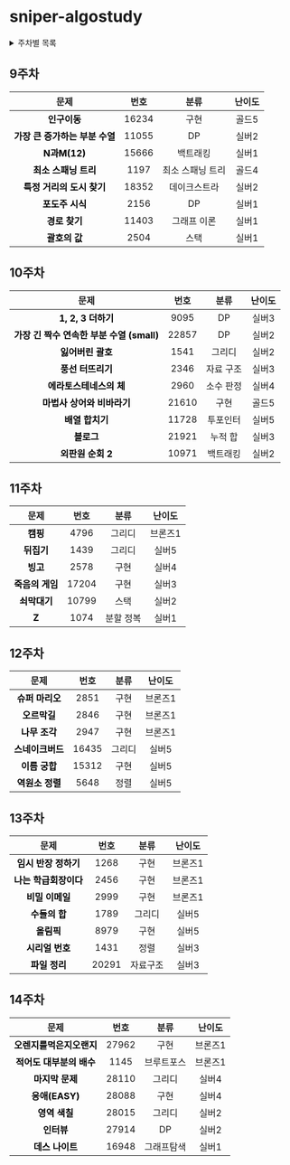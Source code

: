 # sniper-algostudy 

<details>
<summary>주차별 목록</summary>
<div markdown="1">

[9주차](#9주차)|[10주차](#10주차)|[11주차](#11주차)|[12주차](#12주차)|[13주차](#13주차)|[14주차](#14주차)

</div>
</details>

## 9주차

|                             문제                             | 번호  |       분류       | 난이도 |
| :----------------------------------------------------------: | :---: | :--------------: | :----: |
| <a href="https://www.acmicpc.net/problem/16234" target="_blank"  style="text-decoration:none; color: black; font-weight:bold">인구이동</a> | 16234 |       구현       | 골드5  |
| <a href="https://www.acmicpc.net/problem/11055" target="_blank"  style="text-decoration:none; color: black; font-weight:bold">가장 큰 증가하는 부분 수열</a> | 11055 |        DP        | 실버2  |
| <a href="https://www.acmicpc.net/problem/15666" target="_blank"  style="text-decoration:none; color: black; font-weight:bold">N과M(12)</a> | 15666 |     백트래킹     | 실버1  |
| <a href="https://www.acmicpc.net/problem/1197" target="_blank" style="text-decoration:none; color: black; font-weight:bold">최소 스패닝 트리</a> | 1197  | 최소 스패닝 트리 | 골드4  |
| <a href="https://www.acmicpc.net/problem/18352" target="_blank"  style="text-decoration:none; color: black; font-weight:bold">특정 거리의 도시 찾기</a> | 18352 |   데이크스트라   | 실버2  |
| <a href="https://www.acmicpc.net/problem/2156" target="_blank"  style="text-decoration:none; color: black; font-weight:bold">포도주 시식</a> | 2156  |        DP        | 실버1  |
| <a href="https://www.acmicpc.net/problem/11403" target="_blank"  style="text-decoration:none; color: black; font-weight:bold">경로 찾기</a> | 11403 |   그래프 이론    | 실버1  |
| <a href="https://www.acmicpc.net/problem/2504" target="_blank"  style="text-decoration:none; color: black; font-weight:bold">괄호의 값</a> | 2504  |       스택       | 실버1  |




## 10주차

|                             문제                             | 번호  |   분류    | 난이도 |
| :----------------------------------------------------------: | :---: | :-------: | :----: |
| <a href="https://www.acmicpc.net/problem/9095" target="_blank" style="text-decoration:none; color:black; font-weight:bold">1, 2, 3 더하기</a> | 9095  |    DP     | 실버3  |
| <a href="https://www.acmicpc.net/problem/22857" target="_blank" style="text-decoration:none; color:black; font-weight:bold">가장 긴 짝수 연속한 부분 수열 (small)</a> | 22857 |    DP     | 실버2  |
| <a href="https://www.acmicpc.net/problem/1541" target="_blank" style="text-decoration:none; color:black; font-weight:bold">잃어버린 괄호</a> | 1541  |  그리디   | 실버2  |
| <a href="https://www.acmicpc.net/problem/2346" target="_blank" style="text-decoration:none; color:black; font-weight:bold">풍선 터뜨리기</a> | 2346  | 자료 구조 | 실버3  |
| <a href="https://www.acmicpc.net/problem/2960" target="_blank" style="text-decoration:none; color:black; font-weight:bold">에라토스테네스의 체</a> | 2960  | 소수 판정 | 실버4  |
| <a href="https://www.acmicpc.net/problem/21610" target="_blank" style="text-decoration:none; color:black; font-weight:bold">마법사 상어와 비바라기</a> | 21610 |   구현    | 골드5  |
| <a href="https://www.acmicpc.net/problem/11728" target="_blank" style="text-decoration:none; color:black; font-weight:bold">배열 합치기</a> | 11728 | 투포인터  | 실버5  |
| <a href="https://www.acmicpc.net/problem/21921" target="_blank" style="text-decoration:none; color:black; font-weight:bold">블로그</a> | 21921 |  누적 합  | 실버3  |
| <a href="https://www.acmicpc.net/problem/10971" target="_blank" style="text-decoration:none; color:black; font-weight:bold">외판원 순회 2</a> | 10971 | 백트래킹  | 실버2  |



## 11주차

|                             문제                             | 번호  |   분류    | 난이도  |
| :----------------------------------------------------------: | :---: | :-------: | :-----: |
| <a href="https://www.acmicpc.net/problem/4796" target="_blank" style="text-decoration:none; color:black; font-weight:bold">캠핑</a> | 4796  |  그리디   | 브론즈1 |
| <a href="https://www.acmicpc.net/problem/1439" target="_blank" style="text-decoration:none; color:black; font-weight:bold">뒤집기</a> | 1439  |  그리디   |  실버5  |
| <a href="https://www.acmicpc.net/problem/2578" target="_blank" style="text-decoration:none; color:black; font-weight:bold">빙고</a> | 2578  |   구현    |  실버4  |
| <a href="https://www.acmicpc.net/problem/17204" target="_blank" style="text-decoration:none; color:black; font-weight:bold">죽음의 게임</a> | 17204 |   구현    |  실버3  |
| <a href="https://www.acmicpc.net/problem/10799" target="_blank" style="text-decoration:none; color:black; font-weight:bold">쇠막대기</a> | 10799 |   스택    |  실버2  |
| <a href="https://www.acmicpc.net/problem/1074" target="_blank" style="text-decoration:none; color:black; font-weight:bold">Z</a> | 1074  | 분할 정복 |  실버1  |


## 12주차

|                             문제                             | 번호  |  분류  | 난이도  |
| :----------------------------------------------------------: | :---: | :----: | :-----: |
| <a href="https://www.acmicpc.net/problem/2851" target="_blank" style="text-decoration:none; color:black; font-weight:bold">슈퍼 마리오</a> | 2851  |  구현  | 브론즈1 |
| <a href="https://www.acmicpc.net/problem/2846" target="_blank" style="text-decoration:none; color:black; font-weight:bold">오르막길</a> | 2846  |  구현  | 브론즈1 |
| <a href="https://www.acmicpc.net/problem/2947" target="_blank" style="text-decoration:none; color:black; font-weight:bold">나무 조각</a> | 2947  |  구현  | 브론즈1 |
| <a href="https://www.acmicpc.net/problem/16435" target="_blank" style="text-decoration:none; color:black; font-weight:bold">스네이크버드</a> | 16435 | 그리디 |  실버5  |
| <a href="https://www.acmicpc.net/problem/15312" target="_blank" style="text-decoration:none; color:black; font-weight:bold">이름 궁합</a> | 15312 |  구현  |  실버5  |
| <a href="https://www.acmicpc.net/problem/5648" target="_blank" style="text-decoration:none; color:black; font-weight:bold">역원소 정렬</a> | 5648  |  정렬  |  실버5  |

## 13주차

|                             문제                             | 번호  |   분류   | 난이도  |
| :----------------------------------------------------------: | :---: | :------: | :-----: |
| <a href="https://www.acmicpc.net/problem/1268"  style="text-decoration:none; color:black; font-weight:bold">임시 반장 정하기</a> | 1268  |   구현   | 브론즈1 |
| <a href="https://www.acmicpc.net/problem/2456"  style="text-decoration:none; color:black; font-weight:bold">나는 학급회장이다</a> | 2456  |   구현   | 브론즈1 |
| <a href="https://www.acmicpc.net/problem/2999"  style="text-decoration:none; color:black; font-weight:bold">비밀 이메일</a> | 2999  |   구현   | 브론즈1 |
| <a href="https://www.acmicpc.net/problem/1789"  style="text-decoration:none; color:black; font-weight:bold">수들의 합</a> | 1789  |  그리디  |  실버5  |
| <a href="https://www.acmicpc.net/problem/8979"  style="text-decoration:none; color:black; font-weight:bold">올림픽</a> | 8979  |   구현   |  실버5  |
| <a href="https://www.acmicpc.net/problem/1431"  style="text-decoration:none; color:black; font-weight:bold">시리얼 번호</a> | 1431  |   정렬   |  실버3  |
| <a href="https://www.acmicpc.net/problem/20291"  style="text-decoration:none; color:black; font-weight:bold">파일 정리</a> | 20291 | 자료구조 |  실버3  |

## 14주차

|                             문제                             | 번호  |    분류    | 난이도  |
| :----------------------------------------------------------: | :---: | :--------: | :-----: |
| <a href="https://www.acmicpc.net/problem/27962"  style="text-decoration:none; color:black; font-weight:bold">오렌지를먹은지오랜지</a> | 27962 |    구현    | 브론즈1 |
| <a href="https://www.acmicpc.net/problem/1145"  style="text-decoration:none; color:black; font-weight:bold">적어도 대부분의 배수</a> | 1145  | 브루트포스 | 브론즈1 |
| <a href="https://www.acmicpc.net/problem/28110"  style="text-decoration:none; color:black; font-weight:bold">마지막 문제</a> | 28110 |   그리디   |  실버4  |
| <a href="https://www.acmicpc.net/problem/28088"  style="text-decoration:none; color:black; font-weight:bold">응애(EASY)</a> | 28088 |    구현    |  실버4  |
| <a href="https://www.acmicpc.net/problem/28015"  style="text-decoration:none; color:black; font-weight:bold">영역 색칠</a> | 28015 |   그리디   |  실버2  |
| <a href="https://www.acmicpc.net/problem/27914"  style="text-decoration:none; color:black; font-weight:bold">인터뷰</a> | 27914 |     DP     |  실버2  |
| <a href="https://www.acmicpc.net/problem/16948"  style="text-decoration:none; color:black; font-weight:bold">데스 나이트</a> | 16948 | 그래프탐색 |  실버1  |

